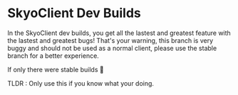# SkyoClient Dev Builds
In the SkyoClient dev builds, you get all the lastest and greatest feature with the lastest and greatest bugs! That's your warning, this branch is very buggy and should not be used as a normal client, please use the stable branch for a better experience.

If only there were stable builds 🤔

TLDR : Only use this if you know what your doing.
